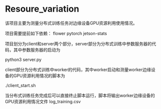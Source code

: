 # Resoure_variation

该项目主要为测量分布式训练任务对边缘设备GPU资源利用使用情况。

项目需要提前如下依赖：
flower
pytorch
jetson-stats

项目划分为client和server两个部分，server部分为分布式训练中参数服务器的代码，其中参数服务器的启动为

python3 server.py

client部分为分布式训练中worker的代码，其中worker启动和测量worker边缘设备的GPU资源利用情况的脚本为

./client_start.sh

当分布式训练任务完成后可以直接终止脚本运行，脚本将输出worker边缘设备的GPU资源利用情况文件 log_training.csv
